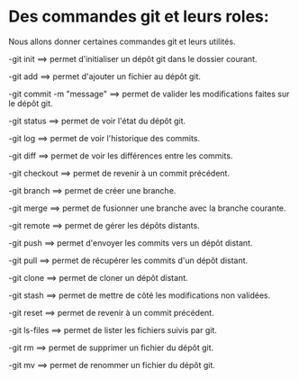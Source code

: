 # Des commandes git et leurs roles:

Nous allons donner certaines commandes git et leurs utilités.

-git init ==> permet d'initialiser un dépôt git dans le dossier courant.

-git add ==> permet d'ajouter un fichier au dépôt git.

-git commit -m "message" ==> permet de valider les modifications faites sur le dépôt git.

-git status ==> permet de voir l'état du dépôt git.

-git log ==> permet de voir l'historique des commits.

-git diff ==> permet de voir les différences entre les commits.

-git checkout ==> permet de revenir à un commit précédent.

-git branch ==> permet de créer une branche.

-git merge ==> permet de fusionner une branche avec la branche courante.

-git remote ==> permet de gérer les dépôts distants.

-git push ==> permet d'envoyer les commits vers un dépôt distant.

-git pull ==> permet de récupérer les commits d'un dépôt distant.

-git clone ==> permet de cloner un dépôt distant.

-git stash ==> permet de mettre de côté les modifications non validées.

-git reset ==> permet de revenir à un commit précédent.

-git ls-files ==> permet de lister les fichiers suivis par git.

-git rm ==> permet de supprimer un fichier du dépôt git.

-git mv ==> permet de renommer un fichier du dépôt git.




